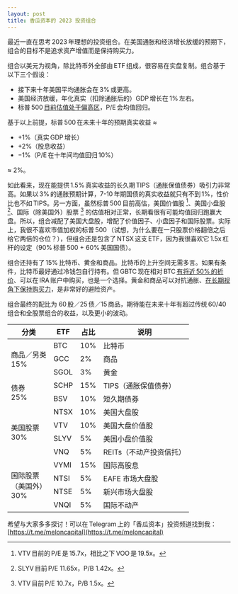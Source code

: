 ```yaml
---
layout: post
title: 香瓜资本的 2023 投资组合
---
```


最近一直在思考 2023 年理想的投资组合。在美国通胀和经济增长放缓的预期下，组合的目标不是追求资产增值而是保持购买力。

组合以美元为视角，除比特币外全部由 ETF 组成，很容易在实盘复制。组合基于以下三个假设：
* 接下来十年美国平均通胀会在 3% 或更高。
* 美国经济放缓，年化真实（扣除通胀后的）GDP 增长在 1% 左右。
* 标普 500 [目前估值处于偏高区](https://currentmarketvaluation.com)，P/E 会均值回归。

基于以上前提，标普 500 在未来十年的预期真实收益 ≈  
* +1%（真实 GDP 增长）
* +2%（股息收益）
* −1%（P/E 在十年间均值回归 10%）

≈ 2%。

如此看来，现在能提供 1.5% 真实收益的长久期 TIPS（通胀保值债券）吸引力非常高。如果以 3% 的通胀预期计算，7-10 年期国债的真实收益就只有不到 1%，性价比也不如 TIPS。另一方面，虽然标普 500 目前高估，美国价值股 [^1]、美国小盘股 [^2]、国际（除美国外）股票 [^3] 的估值相对正常，长期看很有可能均值回归跑赢大盘。所以，组合减配了美国大盘股，增配了价值因子、小盘因子和国际股票。实际上，我很不喜欢市值加权的标普 500 （试想，为什么要在一只股票价格翻倍之后给它两倍的仓位？），但组合还是包含了 NTSX 这支 ETF，因为我很喜欢它 1.5x 杠杆的设定（90% 标普 500 + 60% 美国国债）。

组合还持有了 15% 比特币、黄金和商品。比特币的上升空间无需多言。如果有条件，比特币最好通过冷钱包自行持有。但 GBTC 现在相对 BTC [有将近 50% 的折价](https://ycharts.com/companies/GBTC/discount_or_premium_to_nav)、可以在 IRA 账户中购买，也是一个选择。黄金和商品可以对抗通胀、[在长期视角下保持购买力](https://papers.ssrn.com/sol3/papers.cfm?abstract_id=2639284)，是非常好的避险资产。

组合最终的配比为 60 股／25 债／15 商品，期待能在未来十年有超过传统 60/40 组合和全股票组合的收益，以及更小的波动。

<table>
  <thead>
    <tr>
      <th>分类</th>
      <th>ETF</th>
      <th>占比</th>
      <th>说明</th>
    </tr>
  </thead>
  <tbody>
    <tr>
      <td rowspan="3" style="vertical-align: middle;">商品／另类<br>15%</td>
      <td>BTC</td>
      <td>10%</td>
      <td>比特币</td>
    </tr>
    <tr>
      <td>GCC</td>
      <td>2%</td>
      <td>商品</td>
    </tr>
    <tr>
      <td>SGOL</td>
      <td>3%</td>
      <td>黄金</td>
    </tr>
    <tr>
      <td rowspan="2" style="vertical-align: middle;">债券<br>25%</td>
      <td>SCHP</td>
      <td>15%</td>
      <td>TIPS（通胀保值债券）</td>
    </tr>
    <tr>
      <td>BSV</td>
      <td>10%</td>
      <td>短久期债券</td>
    </tr>
    <tr>
      <td rowspan="4" style="vertical-align: middle;">美国股票<br>30%</td>
      <td>NTSX</td>
      <td>10%</td>
      <td>美国大盘股</td>
    </tr>
    <tr>
      <td>VTV</td>
      <td>10%</td>
      <td>美国大盘价值股</td>
    </tr>
    <tr>
      <td>SLYV</td>
      <td>5%</td>
      <td>美国小盘价值股</td>
    </tr>
    <tr>
      <td>VNQ</td>
      <td>5%</td>
      <td>REITs（不动产投资信托）</td>
    </tr>
    <tr>
      <td rowspan="4" style="vertical-align: middle;">国际股票<br>（美国外）<br>30%</td>
      <td>VYMI</td>
      <td>15%</td>
      <td>国际高股息</td>
    </tr>
    <tr>
      <td>NTSI</td>
      <td>5%</td>
      <td>EAFE 市场大盘股</td>
    </tr>
    <tr>
      <td>NTSE</td>
      <td>5%</td>
      <td>新兴市场大盘股</td>
    </tr>
    <tr>
      <td>VNQI</td>
      <td>5%</td>
      <td>国际不动产</td>
    </tr>
  </tbody>
</table>

希望与大家多多探讨！可以在 Telegram 上的「香瓜资本」投资频道找到我：[https://t.me/meloncapital](https://t.me/meloncapital)

[^1]: VTV 目前的 P/E 是 15.7x，相比之下 VOO 是 19.5x。
[^2]: SLYV 目前 P/E 11.65x，P/B 1.42x。
[^3]: VTV 目前 P/E 10.7x，P/B 1.5x。

